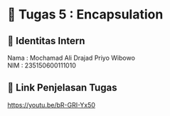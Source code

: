 # 📁 Tugas 5 : Encapsulation

## 👤 Identitas Intern
Nama : Mochamad Ali Drajad Priyo Wibowo           
NIM  : 235150600111010

## 🔗 Link Penjelasan Tugas

https://youtu.be/bR-GRI-Yx50

